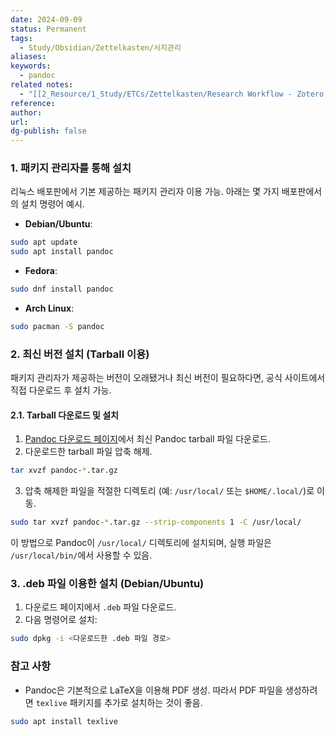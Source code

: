 ```yaml
---
date: 2024-09-09
status: Permanent
tags:
  - Study/Obsidian/Zettelkasten/서지관리
aliases: 
keywords:
  - pandoc
related notes:
  - "[[2_Resource/1_Study/ETCs/Zettelkasten/Research Workflow - Zotero, Pandoc]]"
reference: 
author: 
url: 
dg-publish: false
---
```

### 1. 패키지 관리자를 통해 설치

리눅스 배포판에서 기본 제공하는 패키지 관리자 이용 가능. 아래는 몇 가지 배포판에서의 설치 명령어 예시.

- **Debian/Ubuntu**:

```bash
sudo apt update
sudo apt install pandoc
```

- **Fedora**:

```bash
sudo dnf install pandoc
```

- **Arch Linux**:

```bash
sudo pacman -S pandoc
```

### 2. 최신 버전 설치 (Tarball 이용)

패키지 관리자가 제공하는 버전이 오래됐거나 최신 버전이 필요하다면, 공식 사이트에서 직접 다운로드 후 설치 가능.

#### 2.1. Tarball 다운로드 및 설치
1. [Pandoc 다운로드 페이지](https://pandoc.org/installing.html)에서 최신 Pandoc tarball 파일 다운로드.
2. 다운로드한 tarball 파일 압축 해제.

```bash
tar xvzf pandoc-*.tar.gz
```

3. 압축 해제한 파일을 적절한 디렉토리 (예: `/usr/local/` 또는 `$HOME/.local/`)로 이동.

```bash
sudo tar xvzf pandoc-*.tar.gz --strip-components 1 -C /usr/local/
```

이 방법으로 Pandoc이 `/usr/local/` 디렉토리에 설치되며, 실행 파일은 `/usr/local/bin/`에서 사용할 수 있음.

### 3. .deb 파일 이용한 설치 (Debian/Ubuntu)

1. 다운로드 페이지에서 `.deb` 파일 다운로드.
2. 다음 명령어로 설치:

```bash
sudo dpkg -i <다운로드한 .deb 파일 경로>
```

### 참고 사항
- Pandoc은 기본적으로 LaTeX을 이용해 PDF 생성. 
  따라서 PDF 파일을 생성하려면 `texlive` 패키지를 추가로 설치하는 것이 좋음.

```bash
sudo apt install texlive
```